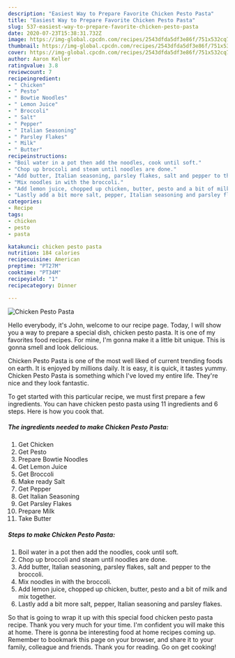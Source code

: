 ```yaml
---
description: "Easiest Way to Prepare Favorite Chicken Pesto Pasta"
title: "Easiest Way to Prepare Favorite Chicken Pesto Pasta"
slug: 537-easiest-way-to-prepare-favorite-chicken-pesto-pasta
date: 2020-07-23T15:38:31.732Z
image: https://img-global.cpcdn.com/recipes/2543dfda5df3e86f/751x532cq70/chicken-pesto-pasta-recipe-main-photo.jpg
thumbnail: https://img-global.cpcdn.com/recipes/2543dfda5df3e86f/751x532cq70/chicken-pesto-pasta-recipe-main-photo.jpg
cover: https://img-global.cpcdn.com/recipes/2543dfda5df3e86f/751x532cq70/chicken-pesto-pasta-recipe-main-photo.jpg
author: Aaron Keller
ratingvalue: 3.8
reviewcount: 7
recipeingredient:
- " Chicken"
- " Pesto"
- " Bowtie Noodles"
- " Lemon Juice"
- " Broccoli"
- " Salt"
- " Pepper"
- " Italian Seasoning"
- " Parsley Flakes"
- " Milk"
- " Butter"
recipeinstructions:
- "Boil water in a pot then add the noodles, cook until soft."
- "Chop up broccoli and steam until noodles are done."
- "Add butter, Italian seasoning, parsley flakes, salt and pepper to the broccoli."
- "Mix noodles in with the broccoli."
- "Add lemon juice, chopped up chicken, butter, pesto and a bit of milk and mix together."
- "Lastly add a bit more salt, pepper, Italian seasoning and parsley flakes."
categories:
- Recipe
tags:
- chicken
- pesto
- pasta

katakunci: chicken pesto pasta 
nutrition: 184 calories
recipecuisine: American
preptime: "PT27M"
cooktime: "PT34M"
recipeyield: "1"
recipecategory: Dinner

---
```



![Chicken Pesto Pasta](https://img-global.cpcdn.com/recipes/2543dfda5df3e86f/751x532cq70/chicken-pesto-pasta-recipe-main-photo.jpg)

Hello everybody, it's John, welcome to our recipe page. Today, I will show you a way to prepare a special dish, chicken pesto pasta. It is one of my favorites food recipes. For mine, I'm gonna make it a little bit unique. This is gonna smell and look delicious.



Chicken Pesto Pasta is one of the most well liked of current trending foods on earth. It is enjoyed by millions daily. It is easy, it is quick, it tastes yummy. Chicken Pesto Pasta is something which I've loved my entire life. They're nice and they look fantastic.


To get started with this particular recipe, we must first prepare a few ingredients. You can have chicken pesto pasta using 11 ingredients and 6 steps. Here is how you cook that.

<!--inarticleads1-->

##### The ingredients needed to make Chicken Pesto Pasta:

1. Get  Chicken
1. Get  Pesto
1. Prepare  Bowtie Noodles
1. Get  Lemon Juice
1. Get  Broccoli
1. Make ready  Salt
1. Get  Pepper
1. Get  Italian Seasoning
1. Get  Parsley Flakes
1. Prepare  Milk
1. Take  Butter




<!--inarticleads2-->

##### Steps to make Chicken Pesto Pasta:

1. Boil water in a pot then add the noodles, cook until soft.
1. Chop up broccoli and steam until noodles are done.
1. Add butter, Italian seasoning, parsley flakes, salt and pepper to the broccoli.
1. Mix noodles in with the broccoli.
1. Add lemon juice, chopped up chicken, butter, pesto and a bit of milk and mix together.
1. Lastly add a bit more salt, pepper, Italian seasoning and parsley flakes.




So that is going to wrap it up with this special food chicken pesto pasta recipe. Thank you very much for your time. I'm confident you will make this at home. There is gonna be interesting food at home recipes coming up. Remember to bookmark this page on your browser, and share it to your family, colleague and friends. Thank you for reading. Go on get cooking!
